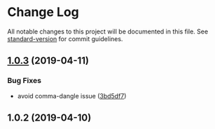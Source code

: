 # Change Log

All notable changes to this project will be documented in this file. See [standard-version](https://github.com/conventional-changelog/standard-version) for commit guidelines.

<a name="1.0.3"></a>
## [1.0.3](http://placeholder/compare/v1.0.2...v1.0.3) (2019-04-11)


### Bug Fixes

* avoid comma-dangle issue ([3bd5df7](http://placeholder/commits/3bd5df7))



<a name="1.0.2"></a>
## 1.0.2 (2019-04-10)

